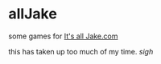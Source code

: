 # allJake

some games for
[It's all Jake.com](itsalljake.com "Jake Valentine's daddies site")

this has taken up too much of my time. _sigh_
